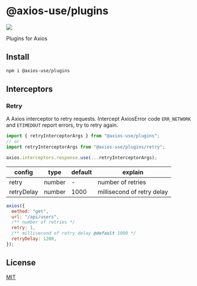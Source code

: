 # @axios-use/plugins

[![](https://img.shields.io/npm/v/@axios-use/plugins.svg)](https://www.npmjs.com/package/@axios-use/plugins)

Plugins for Axios

## Install

```bash
npm i @axios-use/plugins
```

## Interceptors

### Retry

A Axios interceptor to retry requests. Intercept AxiosError code `ERR_NETWORK` and `ETIMEDOUT` report errors, try to retry again.

```js
import { retryInterceptorArgs } from "@axios-use/plugins";
// or
import retryInterceptorArgs from "@axios-use/plugins/retry";

axios.interceptors.response.use(...retryInterceptorArgs);
```

| config     | type   | default | explain                    |
| ---------- | ------ | ------- | -------------------------- |
| retry      | number | -       | number of retries          |
| retryDelay | number | 1000    | millisecond of retry delay |

```js
axios({
  method: "get",
  url: "/api/users",
  /** number of retries */
  retry: 1,
  /** millisecond of retry delay @default 1000 */
  retryDelay: 1200,
});
```

## License

[MIT](./LICENSE)
